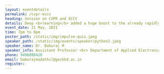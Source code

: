 ```yaml
---
layout: eventdetails
permalink: /cvpr-eccv
heading: Session on CVPR and ECCV
details: Deep <b>learning</b> added a huge boost to the already rapidly developing field of computer vision. With deep learning, a lot of new <br> applications of computer vision techniquies have been introduced and are now becoming parts of our everyday lives.
event_date: 21 May, 2021
time: 7pm to 8pm
poster_path: /static/img/impulse-quiz.jpeg
speaker_path: /static/img/events/speaker/python2.jpeg
speaker_name: Dr. Baburaj M
speaker_info: Assistant Professor <br> Department of Applied Electronics and Instrumentation Engineering <br> Government Engineering College Kozhikode
phone: 9496808420
email: baburajmadathil@geckkd.ac.in
register: 
---
```


